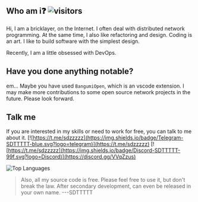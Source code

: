 
## Who am i❓ ![visitors](https://visitor-badge.laobi.icu/badge?page_id=sdttttt.sdttttt)

Hi, I am a bricklayer, on the Internet. I often deal with distributed network programming. At the same time, 
I also like refactoring and design. Coding is an art. I like to build software with the simplest design.

Recently, I am a little obsessed with DevOps. 

## Have you done anything notable? 

em... Maybe you have used `BangumiOpen`, which is an vscode extension.
I may make more contributions to some open source network projects in the future. 
Please look forward.

## Talk me 

If you are interested in my skills or need to work for free, you can talk to me about it.
[![https://t.me/sdzzzzz](https://img.shields.io/badge/Telegram-SDTTTTT-blue.svg?logo=telegram)](https://t.me/sdzzzzz) 
[![https://t.me/sdzzzzz](https://img.shields.io/badge/Discord-SDTTTTT-99f.svg?logo=Discord)](https://discord.gg/VVqZzus)

![Top Languages](https://github-readme-stats.vercel.app/api/top-langs/?username=sdttttt&layout=compact)

> Also, all my source code is free. Please feel free to use it, but don't break the law. After secondary development, can even be released in your own name.     ---SDTTTTT
